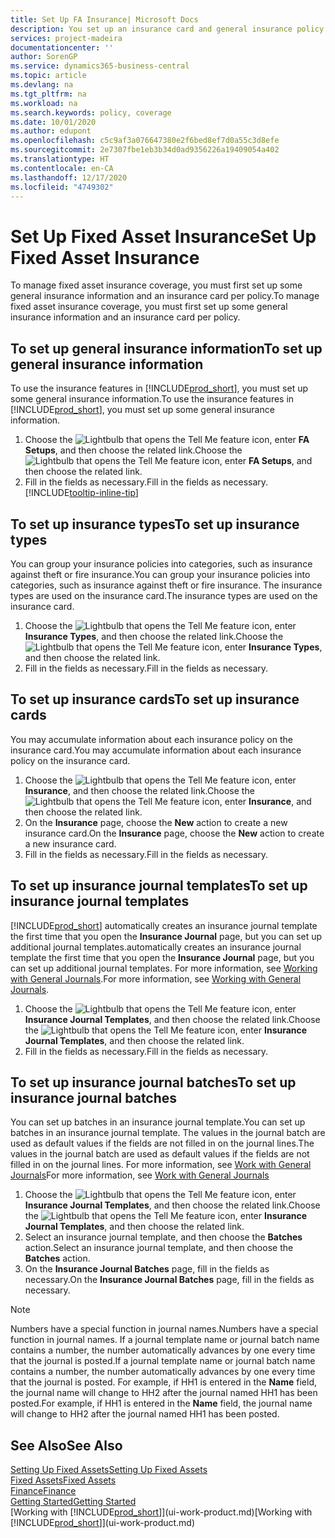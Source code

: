 ```yaml
---
title: Set Up FA Insurance| Microsoft Docs
description: You set up an insurance card and general insurance policy information to manage fixed asset insurance coverage.
services: project-madeira
documentationcenter: ''
author: SorenGP
ms.service: dynamics365-business-central
ms.topic: article
ms.devlang: na
ms.tgt_pltfrm: na
ms.workload: na
ms.search.keywords: policy, coverage
ms.date: 10/01/2020
ms.author: edupont
ms.openlocfilehash: c5c9af3a076647380e2f6bed8ef7d0a55c3d8efe
ms.sourcegitcommit: 2e7307fbe1eb3b34d0ad9356226a19409054a402
ms.translationtype: HT
ms.contentlocale: en-CA
ms.lasthandoff: 12/17/2020
ms.locfileid: "4749302"
---
```

# <a name="set-up-fixed-asset-insurance"></a><span data-ttu-id="9bf30-103">Set Up Fixed Asset Insurance</span><span class="sxs-lookup"><span data-stu-id="9bf30-103">Set Up Fixed Asset Insurance</span></span>
<span data-ttu-id="9bf30-104">To manage fixed asset insurance coverage, you must first set up some general insurance information and an insurance card per policy.</span><span class="sxs-lookup"><span data-stu-id="9bf30-104">To manage fixed asset insurance coverage, you must first set up some general insurance information and an insurance card per policy.</span></span>

## <a name="to-set-up-general-insurance-information"></a><span data-ttu-id="9bf30-105">To set up general insurance information</span><span class="sxs-lookup"><span data-stu-id="9bf30-105">To set up general insurance information</span></span>
<span data-ttu-id="9bf30-106">To use the insurance features in [!INCLUDE[prod_short](includes/prod_short.md)], you must set up some general insurance information.</span><span class="sxs-lookup"><span data-stu-id="9bf30-106">To use the insurance features in [!INCLUDE[prod_short](includes/prod_short.md)], you must set up some general insurance information.</span></span>  

1. <span data-ttu-id="9bf30-107">Choose the ![Lightbulb that opens the Tell Me feature](media/ui-search/search_small.png "Tell me what you want to do") icon, enter **FA Setups**, and then choose the related link.</span><span class="sxs-lookup"><span data-stu-id="9bf30-107">Choose the ![Lightbulb that opens the Tell Me feature](media/ui-search/search_small.png "Tell me what you want to do") icon, enter **FA Setups**, and then choose the related link.</span></span>  
2. <span data-ttu-id="9bf30-108">Fill in the fields as necessary.</span><span class="sxs-lookup"><span data-stu-id="9bf30-108">Fill in the fields as necessary.</span></span> [!INCLUDE[tooltip-inline-tip](includes/tooltip-inline-tip_md.md)]  

## <a name="to-set-up-insurance-types"></a><span data-ttu-id="9bf30-109">To set up insurance types</span><span class="sxs-lookup"><span data-stu-id="9bf30-109">To set up insurance types</span></span>
<span data-ttu-id="9bf30-110">You can group your insurance policies into categories, such as insurance against theft or fire insurance.</span><span class="sxs-lookup"><span data-stu-id="9bf30-110">You can group your insurance policies into categories, such as insurance against theft or fire insurance.</span></span> <span data-ttu-id="9bf30-111">The insurance types are used on the insurance card.</span><span class="sxs-lookup"><span data-stu-id="9bf30-111">The insurance types are used on the insurance card.</span></span>

1. <span data-ttu-id="9bf30-112">Choose the ![Lightbulb that opens the Tell Me feature](media/ui-search/search_small.png "Tell me what you want to do") icon, enter **Insurance Types**, and then choose the related link.</span><span class="sxs-lookup"><span data-stu-id="9bf30-112">Choose the ![Lightbulb that opens the Tell Me feature](media/ui-search/search_small.png "Tell me what you want to do") icon, enter **Insurance Types**, and then choose the related link.</span></span>  
2. <span data-ttu-id="9bf30-113">Fill in the fields as necessary.</span><span class="sxs-lookup"><span data-stu-id="9bf30-113">Fill in the fields as necessary.</span></span>

## <a name="to-set-up-insurance-cards"></a><span data-ttu-id="9bf30-114">To set up insurance cards</span><span class="sxs-lookup"><span data-stu-id="9bf30-114">To set up insurance cards</span></span>
<span data-ttu-id="9bf30-115">You may accumulate information about each insurance policy on the insurance card.</span><span class="sxs-lookup"><span data-stu-id="9bf30-115">You may accumulate information about each insurance policy on the insurance card.</span></span>  

1. <span data-ttu-id="9bf30-116">Choose the ![Lightbulb that opens the Tell Me feature](media/ui-search/search_small.png "Tell me what you want to do") icon, enter **Insurance**, and then choose the related link.</span><span class="sxs-lookup"><span data-stu-id="9bf30-116">Choose the ![Lightbulb that opens the Tell Me feature](media/ui-search/search_small.png "Tell me what you want to do") icon, enter **Insurance**, and then choose the related link.</span></span>  
2. <span data-ttu-id="9bf30-117">On the **Insurance** page, choose the **New** action to create a  new insurance card.</span><span class="sxs-lookup"><span data-stu-id="9bf30-117">On the **Insurance** page, choose the **New** action to create a  new insurance card.</span></span>  
3. <span data-ttu-id="9bf30-118">Fill in the fields as necessary.</span><span class="sxs-lookup"><span data-stu-id="9bf30-118">Fill in the fields as necessary.</span></span>

## <a name="to-set-up-insurance-journal-templates"></a><span data-ttu-id="9bf30-119">To set up insurance journal templates</span><span class="sxs-lookup"><span data-stu-id="9bf30-119">To set up insurance journal templates</span></span>
[!INCLUDE[prod_short](includes/prod_short.md)] <span data-ttu-id="9bf30-120">automatically creates an insurance journal template the first time that you open the **Insurance Journal** page, but you can set up additional journal templates.</span><span class="sxs-lookup"><span data-stu-id="9bf30-120">automatically creates an insurance journal template the first time that you open the **Insurance Journal** page, but you can set up additional journal templates.</span></span> <span data-ttu-id="9bf30-121">For more information, see [Working with General Journals](ui-work-general-journals.md).</span><span class="sxs-lookup"><span data-stu-id="9bf30-121">For more information, see [Working with General Journals](ui-work-general-journals.md).</span></span>  

1. <span data-ttu-id="9bf30-122">Choose the ![Lightbulb that opens the Tell Me feature](media/ui-search/search_small.png "Tell me what you want to do") icon, enter **Insurance Journal Templates**, and then choose the related link.</span><span class="sxs-lookup"><span data-stu-id="9bf30-122">Choose the ![Lightbulb that opens the Tell Me feature](media/ui-search/search_small.png "Tell me what you want to do") icon, enter **Insurance Journal Templates**, and then choose the related link.</span></span>  
2. <span data-ttu-id="9bf30-123">Fill in the fields as necessary.</span><span class="sxs-lookup"><span data-stu-id="9bf30-123">Fill in the fields as necessary.</span></span>

## <a name="to-set-up-insurance-journal-batches"></a><span data-ttu-id="9bf30-124">To set up insurance journal batches</span><span class="sxs-lookup"><span data-stu-id="9bf30-124">To set up insurance journal batches</span></span>
<span data-ttu-id="9bf30-125">You can set up batches in an insurance journal template.</span><span class="sxs-lookup"><span data-stu-id="9bf30-125">You can set up batches in an insurance journal template.</span></span> <span data-ttu-id="9bf30-126">The values in the journal batch are used as default values if the fields are not filled in on the journal lines.</span><span class="sxs-lookup"><span data-stu-id="9bf30-126">The values in the journal batch are used as default values if the fields are not filled in on the journal lines.</span></span> <span data-ttu-id="9bf30-127">For more information, see [Work with General Journals](ui-work-general-journals.md)</span><span class="sxs-lookup"><span data-stu-id="9bf30-127">For more information, see [Work with General Journals](ui-work-general-journals.md)</span></span>  

1. <span data-ttu-id="9bf30-128">Choose the ![Lightbulb that opens the Tell Me feature](media/ui-search/search_small.png "Tell me what you want to do") icon, enter **Insurance Journal Templates**, and then choose the related link.</span><span class="sxs-lookup"><span data-stu-id="9bf30-128">Choose the ![Lightbulb that opens the Tell Me feature](media/ui-search/search_small.png "Tell me what you want to do") icon, enter **Insurance Journal Templates**, and then choose the related link.</span></span>  
2. <span data-ttu-id="9bf30-129">Select an insurance journal template, and then choose the **Batches** action.</span><span class="sxs-lookup"><span data-stu-id="9bf30-129">Select an insurance journal template, and then choose the **Batches** action.</span></span>
3. <span data-ttu-id="9bf30-130">On the **Insurance Journal Batches** page, fill in the fields as necessary.</span><span class="sxs-lookup"><span data-stu-id="9bf30-130">On the **Insurance Journal Batches** page, fill in the fields as necessary.</span></span>

> [!NOTE]  
>   <span data-ttu-id="9bf30-131">Numbers have a special function in journal names.</span><span class="sxs-lookup"><span data-stu-id="9bf30-131">Numbers have a special function in journal names.</span></span> <span data-ttu-id="9bf30-132">If a journal template name or journal batch name contains a number, the number automatically advances by one every time that the journal is posted.</span><span class="sxs-lookup"><span data-stu-id="9bf30-132">If a journal template name or journal batch name contains a number, the number automatically advances by one every time that the journal is posted.</span></span> <span data-ttu-id="9bf30-133">For example, if HH1 is entered in the **Name** field, the journal name will change to HH2 after the journal named HH1 has been posted.</span><span class="sxs-lookup"><span data-stu-id="9bf30-133">For example, if HH1 is entered in the **Name** field, the journal name will change to HH2 after the journal named HH1 has been posted.</span></span>

## <a name="see-also"></a><span data-ttu-id="9bf30-134">See Also</span><span class="sxs-lookup"><span data-stu-id="9bf30-134">See Also</span></span>
[<span data-ttu-id="9bf30-135">Setting Up Fixed Assets</span><span class="sxs-lookup"><span data-stu-id="9bf30-135">Setting Up Fixed Assets</span></span>](fa-setup.md)  
[<span data-ttu-id="9bf30-136">Fixed Assets</span><span class="sxs-lookup"><span data-stu-id="9bf30-136">Fixed Assets</span></span>](fa-manage.md)  
[<span data-ttu-id="9bf30-137">Finance</span><span class="sxs-lookup"><span data-stu-id="9bf30-137">Finance</span></span>](finance.md)  
[<span data-ttu-id="9bf30-138">Getting Started</span><span class="sxs-lookup"><span data-stu-id="9bf30-138">Getting Started</span></span>](product-get-started.md)  
<span data-ttu-id="9bf30-139">[Working with [!INCLUDE[prod_short](includes/prod_short.md)]](ui-work-product.md)</span><span class="sxs-lookup"><span data-stu-id="9bf30-139">[Working with [!INCLUDE[prod_short](includes/prod_short.md)]](ui-work-product.md)</span></span>

